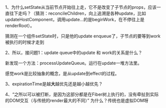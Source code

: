 1、为什么setState从当前节点开始往上走，它不是改变了子节点的props，应该一直往下走吗？（猜测：reconcileChildren，向上追溯是各种update，比如updateHostComponent，调用update...的是beginWork，在不停往上是renderRoot）。

猜测在一个组件setState时，只是他的update enqueue了，子节点的要等到work被执行的时候才走到



2、所以，接问题1：update queue中的update 和 work的关系是什么？

新发现一个方法：processUpdateQueue。运行在update一堆方法里。

感觉work是比较抽象的概念，是从update到effect的过程。



3、expirationTime是越**大**越优先还是越小越优先？



4、“之所以可以被打断，是因为这部分都是在Fiber树上执行的，没有牵扯到实际的DOM交互（与传统的render最大的不同）” 为什么？传统也是虚拟DOM呀